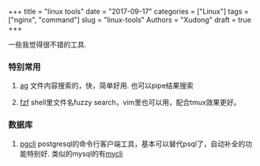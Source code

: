 +++
title = "linux tools"
date = "2017-09-17"
categories = ["Linux"]
tags = ["nginx", "command"]
slug = "linux-tools"
Authors = "Xudong"
draft = true
+++

一些我觉得很不错的工具.

### 特别常用
1. [ag](https://github.com/ggreer/the_silver_searcher)
文件内容搜索的，快，简单好用. 也可以pipe结果搜索

2. [fzf](https://github.com/junegunn/fzf)
shell里文件名fuzzy search，vim里也可以用，配合tmux效果更好。


### 数据库
1. [pgcli](https://github.com/dbcli/pgcli)
postgresql的命令行客户端工具，基本可以替代psql了，自动补全的功能特别好. 类似的mysql的有[mycli](https://github.com/dbcli/mycli)
